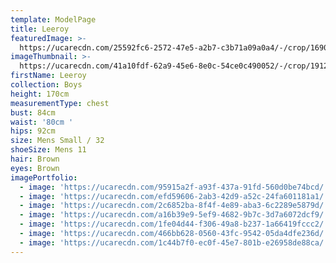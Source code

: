 ```yaml
---
template: ModelPage
title: Leeroy
featuredImage: >-
  https://ucarecdn.com/25592fc6-2572-47e5-a2b7-c3b71a09a0a4/-/crop/1690x1179/0,46/-/preview/
imageThumbnail: >-
  https://ucarecdn.com/41a10fdf-62a9-45e6-8e0c-54ce0c490052/-/crop/1912x2375/315,0/-/preview/
firstName: Leeroy
collection: Boys
height: 170cm
measurementType: chest
bust: 84cm
waist: '80cm '
hips: 92cm
size: Mens Small / 32
shoeSize: Mens 11
hair: Brown
eyes: Brown
imagePortfolio:
  - image: 'https://ucarecdn.com/95915a2f-a93f-437a-91fd-560d0be74bcd/'
  - image: 'https://ucarecdn.com/efd59606-2ab3-42d9-a52c-24fa601181a1/'
  - image: 'https://ucarecdn.com/2c6852ba-8f4f-4e89-aba3-6c2289e5879d/'
  - image: 'https://ucarecdn.com/a16b39e9-5ef9-4682-9b7c-3d7a6072dcf9/'
  - image: 'https://ucarecdn.com/1fe04d44-f306-49a8-b237-1a66419fccc2/'
  - image: 'https://ucarecdn.com/466bb628-0560-43fc-9542-05da4dfe236d/'
  - image: 'https://ucarecdn.com/1c44b7f0-ec0f-45e7-801b-e26958de88ca/'
---
```


